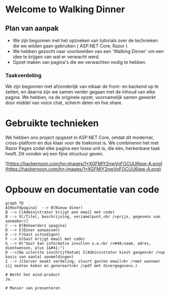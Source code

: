 # Welcome to Walking Dinner

## Plan van aanpak
* We zijn begonnen met het opzoeken van tutorials over de technieken die we wilden gaan gebruiken ( ASP.NET Core, Razor )
* We hebben gezocht naar voorbeelden van een 'Walking Dinner' om een idee te krijgen van wat er verwacht werd.
* Opzet maken van pagina's die we verwachten nodig te hebben.
### Taakverdeling
We zijn begonnen met afzonderlijk van elkaar de front- en backend op te zetten, en daarna zijn we samen verder gegaan met de inhoud van elke pagina. We hebben, na de originele opzet, voornamelijk samen gewerkt door middel van voice chat, scherm delen en live share.

# Gebruikte technieken
We hebben ons project opgezet in ASP.NET Core, omdat dit moderner, cross-platform en dus klaar voor de toekomst is. We combineren het met Razor Pages zodat elke pagina een losse unit is, die één, herkenbare taak heeft. Dit vonden wij een fijne structuur geven.

![https://hackernoon.com/hn-images/1*XGFMlY2nwVoFOCUU6jpw-A.png](https://hackernoon.com/hn-images/1*XGFMlY2nwVoFOCUU6jpw-A.png)
# Opbouw en documentatie van code 
````mermaid
graph TD
A[Hoofdpagina]  --> B(Nieuw diner)
B --> C(Administrator krijgt een email met code)
B --> X[/Titel, beschrijving, verzamelpunt,<br />prijs, gegevens van aanmaker/]
C --> D(Beheerders spagina)
D --> E(Diner aanpassen)
D --> F(Gast uitnodigen)
F --> G(Gast krijgt email met code)
G --> H("Gast kan informatie invullen o.a.<br />#40;naam, adres, dieetwensen, plus 1&#41;")
D -->|Na uiterste inschrijfdatum| I(Administrator kiest gangen<br />op basis van aantal aanmeldingen)
I --> J(Server maakt verdeling, stuurt gasten email<br />met wanneer zij moeten koken en genereert<br />pdf met dinergegevens.)

# Werkt het eind-product
Ja.

# Manier van presenteren


